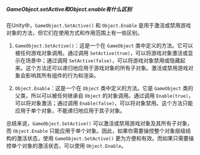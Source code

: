 
##### GameObject.setActive和Object.enable有什么区别

在Unity中，`GameObject.SetActive()` 和 `Object.Enable` 是用于激活或禁用游戏对象的方法，但它们在使用方式和作用范围上有一些区别。

1. `GameObject.SetActive()`：这是一个在 `GameObject` 类中定义的方法。它可以被任何游戏对象调用。通过调用 `SetActive(true)`，可以将游戏对象激活或显示在场景中；通过调用 `SetActive(false)`，可以将游戏对象禁用或隐藏起来。这个方法还可以递归地应用于游戏对象的所有子对象。激活或禁用游戏对象会影响其所有组件的行为和渲染。

2. `Object.Enable`：这是一个在 `Object` 类中定义的方法。它是 `GameObject` 类的父类，所以可以被任何继承自 `Object` 的对象调用。通过调用 `Enable(true)`，可以将对象激活；通过调用 `Enable(false)`，可以将对象禁用。这个方法只能应用于单个对象，不能递归地应用于其子对象。

总结来说，`GameObject.SetActive()` 可以激活或禁用游戏对象及其所有子对象，而 `Object.Enable` 只能应用于单个对象。因此，如果你需要操控整个对象层级结构的激活状态，使用 `GameObject.SetActive()` 更为方便和有效。而如果只需要操控单个对象的激活状态，可以使用 `Object.Enable`。